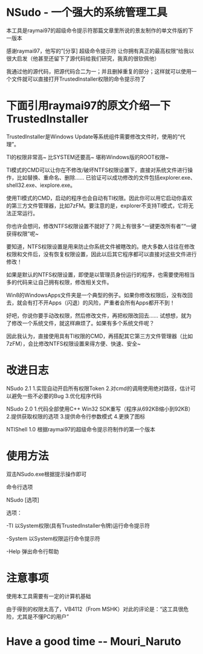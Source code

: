NSudo - 一个强大的系统管理工具
========================================================================================

本工具是raymai97的超级命令提示符那篇文章里所说的景友制作的单文件版的下一版本

感谢raymai97，他写的”[分享] 超级命令提示符 让你拥有真正的最高权限“给我以很大启发（他甚至还留下了源代码给我们研究，我真的很钦佩他）

我通过他的源代码，把源代码合二为一；并且删掉重复的部分；这样就可以使用一个文件就可以直接打开TrustedInstaller权限的命令提示符了

下面引用raymai97的原文介绍一下TrustedInstaller
========================================================================================
TrustedInstaller是Windows Update等系统组件需要修改文件时，使用的“代理”。

TI的权限非常高~ 比SYSTEM还要高~ 堪称Windows版的ROOT权限~

TI模式的CMD可以让你在不修改/破坏NTFS权限设置下，直接对系统文件进行操作，比如替换、重命名、删除…… 已验证可以成功修改的文件包括explorer.exe、shell32.exe、iexplore.exe。

使用TI模式的CMD，启动的程序也会自动有TI权限。因此你可以用它启动你喜欢的第三方文件管理器，比如7zFM。要注意的是，explorer不支持TI模式，它将无法正常运行。

你也许会想问，修改NTFS权限设置不就好了？网上有很多“一键更改所有者”“一键获得权限”呢~

要知道，NTFS权限设置是用来防止你系统文件被瞎改的。绝大多数人往往在修改权限和文件后，没有恢复权限设置，因此以后其它程序都可以直接对这些文件进行修改！

如果是默认的NTFS权限设置，即使是以管理员身份运行的程序，也需要使用相当多的代码来让自己拥有权限，修改相关文件。

Win8的WindowsApps文件夹是一个典型的例子。如果你修改权限后，没有改回去，就会有打不开Apps（闪退）的风险，严重者会所有Apps都开不到！

好吧，你说你要手动改权限，然后修改文件，再把权限改回去…… 试想想，就为了修改一个系统文件，就这样麻烦了。如果有多个系统文件呢？

因此我认为，直接使用具有TI权限的CMD，再搭配其它第三方文件管理器（比如7zFM），会比修改NTFS权限设置来得方便、快速、安全~

改进日志
========================================================================================
NSudo 2.1
1.实现自动开启所有权限Token
2.对cmd的调用使用绝对路径，估计可以避免一些不必要的Bug
3.优化程序代码

NSudo 2.0
1.代码全部使用C++ Win32 SDK重写（程序从692KB缩小到92KB）
2.提供获取权限的选项
3.提供命令行参数模式
4.更换了图标

NTIShell 1.0
根据raymai97的超级命令提示符制作的第一个版本

使用方法
========================================================================================
双击NSudo.exe根据提示操作即可

命令行选项

NSudo [选项]

选项：

-TI 以System权限(具有TrustedInstaller令牌)运行命令提示符

-System 以System权限运行命令提示符

-Help 弹出命令行帮助

注意事项
========================================================================================
使用本工具需要有一定的计算机基础

由于得到的权限太高了，VB4112（From MSHK）对此的评论是：“这工具很危险，尤其是不懂PC的用户”

Have a good time -- Mouri_Naruto
========================================================================================
